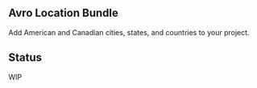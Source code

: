 Avro Location Bundle
--------------------
Add American and Canadian cities, states, and countries to your project.

Status
------
WIP
